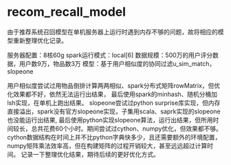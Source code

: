 # recom_recall_model
  由于推荐系统召回模型在单机服务器上运行时遇到内存不够的问题，故将相应的模型重新整理优化记录。

服务器配置：8核60g
spark运行模式：local[6]
数据规模：500万的用户评分数据，用户数9万，物品数3万
模型：基于用户相似度的协同过滤u_sim_match，slopeone

  用户相似度尝试过用物品倒排计算两两相似、spark分布式矩阵rowMatrix，但优化效果都不好，依然无法运行出结果，
最后使用spark的minhash、随机分桶加lsh实现，在单机上跑出结果。
  slopeone尝试过python surprise库实现，但内存直接溢出，spark没有官方slopeone实现，子集用scala、saprk实现的slopeone也没能运行出结果,
最后使用python实现slopeone算法，运行出结果，但所用时间较长，总共花费60个小时。期间尝试过cython、numpy优化，但效果都不够。
cython数据结构在时间上并不比python字典快多少，且还需要额外的环境配置，numpy矩阵乘法效率高，但在构建矩阵的过程开销较大，甚至远远超过计算时间。
记录一下整理优化结果，期待后续的更好优化方式。
